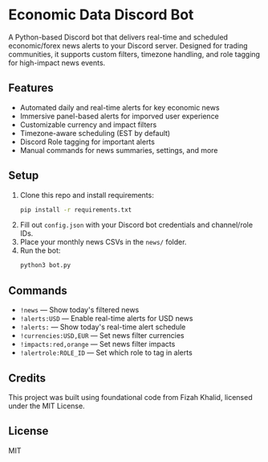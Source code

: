 # Economic Data Discord Bot

A Python-based Discord bot that delivers real-time and scheduled economic/forex news alerts to your Discord server. Designed for trading communities, it supports custom filters, timezone handling, and role tagging for high-impact news events.

## Features
- Automated daily and real-time alerts for key economic news
- Immersive panel-based alerts for imporved user experience
- Customizable currency and impact filters
- Timezone-aware scheduling (EST by default)
- Discord Role tagging for important alerts
- Manual commands for news summaries, settings, and more

## Setup
1. Clone this repo and install requirements:
   ```bash
   pip install -r requirements.txt
   ```
2. Fill out `config.json` with your Discord bot credentials and channel/role IDs.
3. Place your monthly news CSVs in the `news/` folder.
4. Run the bot:
   ```bash
   python3 bot.py
   ```

## Commands
- `!news` — Show today's filtered news
- `!alerts:USD` — Enable real-time alerts for USD news
- `!alerts:` — Show today's real-time alert schedule
- `!currencies:USD,EUR` — Set news filter currencies
- `!impacts:red,orange` — Set news filter impacts
- `!alertrole:ROLE_ID` — Set which role to tag in alerts

## Credits
This project was built using foundational code from Fizah Khalid, licensed under the MIT License. 

## License
MIT
